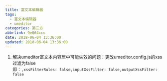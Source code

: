 ```yaml
---
title: 富文本编辑器
tags:
  - 富文本编辑器
  - umeditor
categories: 第三方
abbrlink: 9e064ccc
date: 2018-06-04 13:36:00
updated: 2018-06-04 13:36:00
---
```


1. 解决umeditor富文本内容居中可能失效的问题：更改umeditor.config.js的xss过滤为false	
		即：`,xssFilterRules: false,inputXssFilter: false,outputXssFilter: false`
